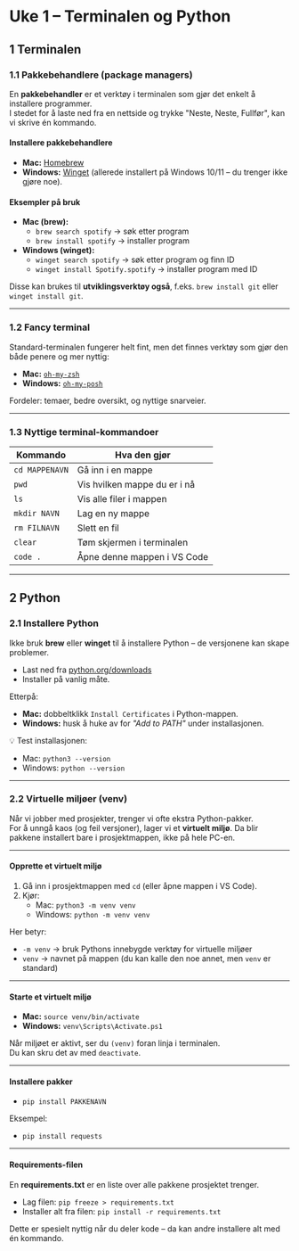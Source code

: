 # Uke 1 – Terminalen og Python

## 1 Terminalen

### 1.1 Pakkebehandlere (package managers)

En **pakkebehandler** er et verktøy i terminalen som gjør det enkelt å installere programmer.  
I stedet for å laste ned fra en nettside og trykke "Neste, Neste, Fullfør", kan vi skrive én kommando.  

#### Installere pakkebehandlere
- **Mac:** [Homebrew](https://brew.sh/)  
- **Windows:** [Winget](https://learn.microsoft.com/en-us/windows/package-manager/winget) (allerede installert på Windows 10/11 – du trenger ikke gjøre noe).  

#### Eksempler på bruk
- **Mac (brew):**  
  - `brew search spotify` → søk etter program  
  - `brew install spotify` → installer program  
- **Windows (winget):**  
  - `winget search spotify` → søk etter program og finn ID  
  - `winget install Spotify.spotify` → installer program med ID  

Disse kan brukes til **utviklingsverktøy også**, f.eks. `brew install git` eller `winget install git`.  

---

### 1.2 Fancy terminal

Standard-terminalen fungerer helt fint, men det finnes verktøy som gjør den både penere og mer nyttig:  
- **Mac:** [`oh-my-zsh`](https://ohmyz.sh/)  
- **Windows:** [`oh-my-posh`](https://ohmyposh.dev/docs/installation/windows)  

Fordeler: temaer, bedre oversikt, og nyttige snarveier.  

---

### 1.3 Nyttige terminal-kommandoer

| Kommando       | Hva den gjør                 |
| -------------- | ---------------------------- |
| `cd MAPPENAVN` | Gå inn i en mappe            |
| `pwd`          | Vis hvilken mappe du er i nå |
| `ls`           | Vis alle filer i mappen      |
| `mkdir NAVN`   | Lag en ny mappe              |
| `rm FILNAVN`   | Slett en fil                 |
| `clear`        | Tøm skjermen i terminalen    |
| `code .`       | Åpne denne mappen i VS Code  |

---

## 2 Python


### 2.1 Installere Python

Ikke bruk **brew** eller **winget** til å installere Python – de versjonene kan skape problemer.  

- Last ned fra [python.org/downloads](https://www.python.org/downloads/)  
- Installer på vanlig måte.  

Etterpå:  
- **Mac:** dobbeltklikk `Install Certificates` i Python-mappen.  
- **Windows:** husk å huke av for *"Add to PATH"* under installasjonen.  

💡 Test installasjonen:  
- Mac: `python3 --version`  
- Windows: `python --version`  

---

### 2.2 Virtuelle miljøer (venv)

Når vi jobber med prosjekter, trenger vi ofte ekstra Python-pakker.  
For å unngå kaos (og feil versjoner), lager vi et **virtuelt miljø**. Da blir pakkene installert bare i prosjektmappen, ikke på hele PC-en.  

---

#### Opprette et virtuelt miljø
1. Gå inn i prosjektmappen med `cd` (eller åpne mappen i VS Code).  
2. Kjør:  
   - Mac: `python3 -m venv venv`  
   - Windows: `python -m venv venv`  

Her betyr:  
- `-m venv` → bruk Pythons innebygde verktøy for virtuelle miljøer  
- `venv` → navnet på mappen (du kan kalle den noe annet, men `venv` er standard)  

---

#### Starte et virtuelt miljø
- **Mac:** `source venv/bin/activate`  
- **Windows:** `venv\Scripts\Activate.ps1`  

 Når miljøet er aktivt, ser du `(venv)` foran linja i terminalen.  
Du kan skru det av med `deactivate`.  

---

#### Installere pakker
- `pip install PAKKENAVN`  

Eksempel:  
- `pip install requests`  

---

#### Requirements-filen
En **requirements.txt** er en liste over alle pakkene prosjektet trenger.  

- Lag filen: `pip freeze > requirements.txt`  
- Installer alt fra filen: `pip install -r requirements.txt`  

Dette er spesielt nyttig når du deler kode – da kan andre installere alt med én kommando.  
